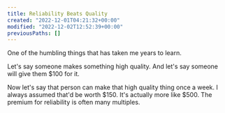 ```yaml
---
title: Reliability Beats Quality
created: "2022-12-01T04:21:32+00:00"
modified: "2022-12-02T12:52:39+00:00"
previousPaths: []
---
```

 

One of the humbling things that has taken me years to learn.

Let's say someone makes something high quality. And let's say someone will give them $100 for it.

Now let's say that person can make that high quality thing once a week. I always assumed that'd be worth $150.  It's actually more like $500. The premium for reliability is often many multiples.
